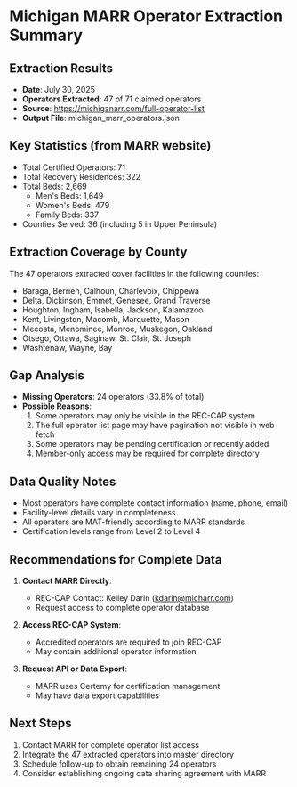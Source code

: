 # Michigan MARR Operator Extraction Summary

## Extraction Results
- **Date**: July 30, 2025
- **Operators Extracted**: 47 of 71 claimed operators
- **Source**: https://michiganarr.com/full-operator-list
- **Output File**: michigan_marr_operators.json

## Key Statistics (from MARR website)
- Total Certified Operators: 71
- Total Recovery Residences: 322
- Total Beds: 2,669
  - Men's Beds: 1,649
  - Women's Beds: 479
  - Family Beds: 337
- Counties Served: 36 (including 5 in Upper Peninsula)

## Extraction Coverage by County
The 47 operators extracted cover facilities in the following counties:
- Baraga, Berrien, Calhoun, Charlevoix, Chippewa
- Delta, Dickinson, Emmet, Genesee, Grand Traverse
- Houghton, Ingham, Isabella, Jackson, Kalamazoo
- Kent, Livingston, Macomb, Marquette, Mason
- Mecosta, Menominee, Monroe, Muskegon, Oakland
- Otsego, Ottawa, Saginaw, St. Clair, St. Joseph
- Washtenaw, Wayne, Bay

## Gap Analysis
- **Missing Operators**: 24 operators (33.8% of total)
- **Possible Reasons**:
  1. Some operators may only be visible in the REC-CAP system
  2. The full operator list page may have pagination not visible in web fetch
  3. Some operators may be pending certification or recently added
  4. Member-only access may be required for complete directory

## Data Quality Notes
- Most operators have complete contact information (name, phone, email)
- Facility-level details vary in completeness
- All operators are MAT-friendly according to MARR standards
- Certification levels range from Level 2 to Level 4

## Recommendations for Complete Data
1. **Contact MARR Directly**:
   - REC-CAP Contact: Kelley Darin (kdarin@micharr.com)
   - Request access to complete operator database

2. **Access REC-CAP System**:
   - Accredited operators are required to join REC-CAP
   - May contain additional operator information

3. **Request API or Data Export**:
   - MARR uses Certemy for certification management
   - May have data export capabilities

## Next Steps
1. Contact MARR for complete operator list access
2. Integrate the 47 extracted operators into master directory
3. Schedule follow-up to obtain remaining 24 operators
4. Consider establishing ongoing data sharing agreement with MARR